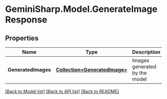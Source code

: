 # GeminiSharp.Model.GenerateImageResponse

## Properties

Name | Type | Description | Notes
------------ | ------------- | ------------- | -------------
**GeneratedImages** | [**Collection&lt;GeneratedImage&gt;**](GeneratedImage.md) | Images generated by the model | [optional] 

[[Back to Model list]](../README.md#documentation-for-models) [[Back to API list]](../README.md#documentation-for-api-endpoints) [[Back to README]](../README.md)

